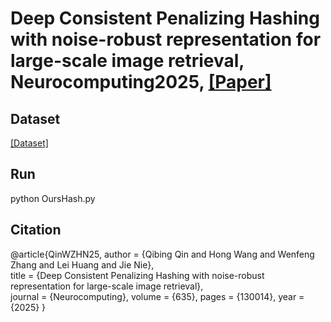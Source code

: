 # Deep Consistent Penalizing Hashing with noise-robust representation for large-scale image retrieval, Neurocomputing2025, [[Paper]](https://doi.org/10.1016/j.neucom.2025.130014)

## Dataset

[[Dataset]](https://github.com/shivram1987/VisionTransformerHashing)

## Run

python OursHash.py

## Citation

@article{QinWZHN25,
  author       = {Qibing Qin and
                  Hong Wang and
                  Wenfeng Zhang and
                  Lei Huang and
                  Jie Nie},                 
  title        = {Deep Consistent Penalizing Hashing with noise-robust representation
                  for large-scale image retrieval},              
  journal      = {Neurocomputing},
  volume       = {635},
  pages        = {130014},
  year         = {2025}
}
